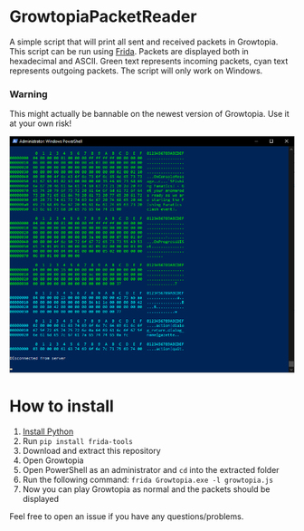 # GrowtopiaPacketReader
A simple script that will print all sent and received packets in Growtopia. This script can be run using [Frida](https://frida.re/). Packets are displayed both in hexadecimal and ASCII. Green text represents incoming packets, cyan text represents outgoing packets. The script will only work on Windows.

### Warning
This might actually be bannable on the newest version of Growtopia. Use it at your own risk!

![Preview image](preview.png)

# How to install

1. [Install Python](https://www.python.org/download/releases/3.0/)
2. Run `pip install frida-tools`
3. Download and extract this repository
4. Open Growtopia
5. Open PowerShell as an administrator and `cd` into the extracted folder
6. Run the following command: `frida Growtopia.exe -l growtopia.js`
7. Now you can play Growtopia as normal and the packets should be displayed

Feel free to open an issue if you have any questions/problems.
